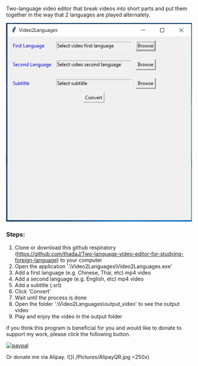 
Two-language video editor that break videos into short parts and put them together in the way that 2 languages are played alternately.

![](./Pictures/GUI.JPG)

### Steps:

 1. Clone or download this github respiratory (https://github.com/thadaJ/Two-language-video-editor-for-studying-foreign-language) to your computer
 2. Open the application '.\Video2Languages\Video2Languages.exe'
 3. Add a first language (e.g. Chinese, Thai, etc) mp4  video
 4. Add a second language (e.g. English, etc) mp4 video
 5. Add a subtitle (.srt)
 6. Click 'Convert'
 7. Wait until the process is done
 8. Open the folder '.\Video2Languages\output_video' to see the output video
 9. Play and enjoy the video in the output folder 


if you think this program is beneficial for you and would like to donate to support my work, please click the following button.

[![paypal](https://www.paypalobjects.com/en_GB/TH/i/btn/btn_donateCC_LG.gif)](https://www.paypal.com/cgi-bin/webscr?cmd=_s-xclick&hosted_button_id=Q22NBYPTW9DZ4&source=url)

Or donate me via Alipay.
![](./Pictures/AlipayQR.jpg =250x)
